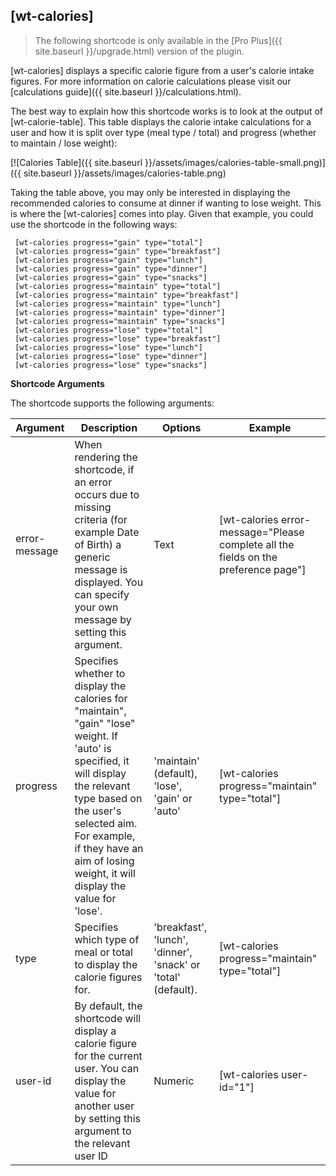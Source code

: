 ## [wt-calories]

> The following shortcode is only available in the [Pro Plus]({{ site.baseurl }}/upgrade.html) version of the plugin.

[wt-calories] displays a specific calorie figure from a user's calorie intake figures. For more information on calorie calculations please visit our [calculations guide]({{ site.baseurl }}/calculations.html).
 
The best way to explain how this shortcode works is to look at the output of [wt-calorie-table]. This table displays the calorie intake calculations for a user and how it is split over type (meal type / total) and progress (whether to maintain / lose weight):
 
[![Calories Table]({{ site.baseurl }}/assets/images/calories-table-small.png)]({{ site.baseurl }}/assets/images/calories-table.png)
 
 Taking the table above, you may only be interested in displaying the recommended calories to consume at dinner if wanting to lose weight. This is where the [wt-calories] comes into play. Given that example, you could use the shortcode in the following ways:
 
     [wt-calories progress="gain" type="total"]
     [wt-calories progress="gain" type="breakfast"]
     [wt-calories progress="gain" type="lunch"]
     [wt-calories progress="gain" type="dinner"]
     [wt-calories progress="gain" type="snacks"]
     [wt-calories progress="maintain" type="total"]
     [wt-calories progress="maintain" type="breakfast"]
     [wt-calories progress="maintain" type="lunch"]
     [wt-calories progress="maintain" type="dinner"]
     [wt-calories progress="maintain" type="snacks"]
     [wt-calories progress="lose" type="total"]
     [wt-calories progress="lose" type="breakfast"]
     [wt-calories progress="lose" type="lunch"]
     [wt-calories progress="lose" type="dinner"]
     [wt-calories progress="lose" type="snacks"]

 **Shortcode Arguments**
 
 The shortcode supports the following arguments:
 
| Argument | Description | Options | Example |
|--|--|--|--|
|error-message|When rendering the shortcode, if an error occurs due to missing criteria (for example Date of Birth) a generic message is displayed. You can specify your own message by setting this argument.|Text| [wt-calories error-message="Please complete all the fields on the preference page"]
|progress|Specifies whether to display the calories for "maintain", "gain" "lose" weight. If 'auto' is specified, it will display the relevant type based on the user's selected aim. For example, if they have an aim of losing weight, it will display the value for 'lose'.|'maintain' (default), 'lose', 'gain' or 'auto'|[wt-calories progress="maintain" type="total"]
|type|Specifies which type of meal or total to display the calorie figures for.|'breakfast', 'lunch', 'dinner', 'snack' or 'total' (default).|[wt-calories progress="maintain" type="total"]
|user-id|By default, the shortcode will display a calorie figure for the current user. You can display the value for another user by setting this argument to the relevant user ID|Numeric| [wt-calories user-id="1"]
